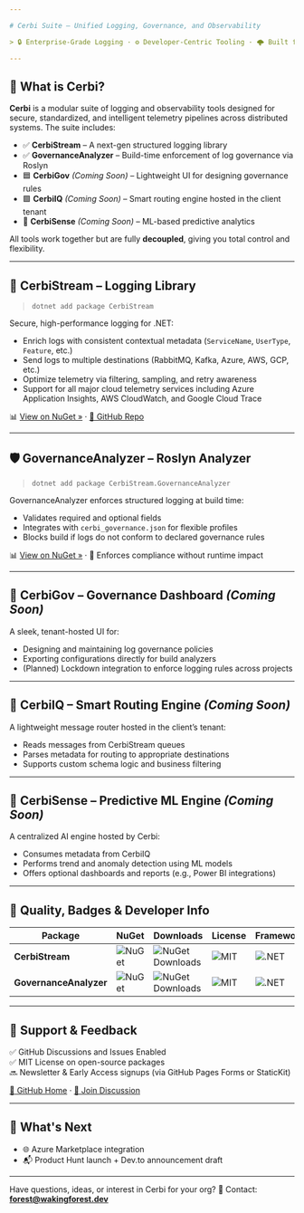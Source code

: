 ```yaml
---

# Cerbi Suite – Unified Logging, Governance, and Observability

> 🔒 Enterprise-Grade Logging · ⚙️ Developer-Centric Tooling · 🌩️ Built for Cloud-Native & Hybrid Environments

---
```


## 🚀 What is Cerbi?

**Cerbi** is a modular suite of logging and observability tools designed for secure, standardized, and intelligent telemetry pipelines across distributed systems. The suite includes:

- ✅ **CerbiStream** – A next-gen structured logging library
- ✅ **GovernanceAnalyzer** – Build-time enforcement of log governance via Roslyn
- 🟦 **CerbiGov** *(Coming Soon)* – Lightweight UI for designing governance rules
- 🟩 **CerbiIQ** *(Coming Soon)* – Smart routing engine hosted in the client tenant
- 🧠 **CerbiSense** *(Coming Soon)* – ML-based predictive analytics

All tools work together but are fully **decoupled**, giving you total control and flexibility.

---

## 🔧 CerbiStream – Logging Library

> `dotnet add package CerbiStream`

Secure, high-performance logging for .NET:

- Enrich logs with consistent contextual metadata (`ServiceName`, `UserType`, `Feature`, etc.)
- Send logs to multiple destinations (RabbitMQ, Kafka, Azure, AWS, GCP, etc.)
- Optimize telemetry via filtering, sampling, and retry awareness
- Support for all major cloud telemetry services including Azure Application Insights, AWS CloudWatch, and Google Cloud Trace

📊 [View on NuGet »](https://www.nuget.org/packages/CerbiStream) · [🔗 GitHub Repo](https://github.com/Zeroshi/Cerbi-CerbiStream)

---

## 🛡️ GovernanceAnalyzer – Roslyn Analyzer

> `dotnet add package CerbiStream.GovernanceAnalyzer`

GovernanceAnalyzer enforces structured logging at build time:

- Validates required and optional fields
- Integrates with `cerbi_governance.json` for flexible profiles
- Blocks build if logs do not conform to declared governance rules

📊 [View on NuGet »](https://www.nuget.org/packages/CerbiStream.GovernanceAnalyzer) · 🔐 Enforces compliance without runtime impact

---

## 🧰 CerbiGov – Governance Dashboard *(Coming Soon)*

A sleek, tenant-hosted UI for:

- Designing and maintaining log governance policies
- Exporting configurations directly for build analyzers
- (Planned) Lockdown integration to enforce logging rules across projects

---

## 🔮 CerbiIQ – Smart Routing Engine *(Coming Soon)*

A lightweight message router hosted in the client’s tenant:

- Reads messages from CerbiStream queues
- Parses metadata for routing to appropriate destinations
- Supports custom schema logic and business filtering

---

## 🧠 CerbiSense – Predictive ML Engine *(Coming Soon)*

A centralized AI engine hosted by Cerbi:

- Consumes metadata from CerbiIQ
- Performs trend and anomaly detection using ML models
- Offers optional dashboards and reports (e.g., Power BI integrations)

---

## 🧪 Quality, Badges & Developer Info

| Package | NuGet | Downloads | License | Framework |
|--------|--------|-----------|---------|-----------|
| **CerbiStream** | ![NuGet](https://img.shields.io/nuget/v/CerbiStream?style=flat-square) | ![NuGet Downloads](https://img.shields.io/nuget/dt/CerbiStream?style=flat-square) | ![MIT](https://img.shields.io/badge/license-MIT-blue.svg?style=flat-square) | ![.NET](https://img.shields.io/badge/.NET-8.0-blue?style=flat-square) |
| **GovernanceAnalyzer** | ![NuGet](https://img.shields.io/nuget/v/CerbiStream.GovernanceAnalyzer?style=flat-square) | ![NuGet Downloads](https://img.shields.io/badge/Downloads-350%2B-blue?style=flat-square) | ![MIT](https://img.shields.io/badge/license-MIT-blue.svg?style=flat-square) | ![.NET](https://img.shields.io/badge/.NET-8.0-blue?style=flat-square) |

---

## 🌱 Support & Feedback

✅ GitHub Discussions and Issues Enabled  
✅ MIT License on open-source packages  
🔜 Newsletter & Early Access signups (via GitHub Pages Forms or StaticKit)

[📂 GitHub Home](https://github.com/Zeroshi) · [🧵 Join Discussion](https://github.com/Zeroshi/Cerbi-CerbiStream/discussions)

---

## 🐾 What's Next

- 🌐 Azure Marketplace integration
- 📬 Product Hunt launch + Dev.to announcement draft

---

Have questions, ideas, or interest in Cerbi for your org?
📧 Contact: **forest@wakingforest.dev**
